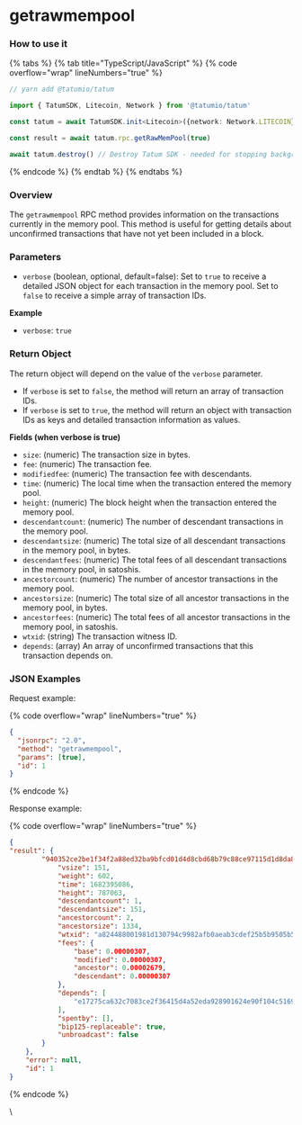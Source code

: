 # getrawmempool

### How to use it

{% tabs %}
{% tab title="TypeScript/JavaScript" %}
{% code overflow="wrap" lineNumbers="true" %}
```typescript
// yarn add @tatumio/tatum

import { TatumSDK, Litecoin, Network } from '@tatumio/tatum'

const tatum = await TatumSDK.init<Litecoin>({network: Network.LITECOIN})

const result = await tatum.rpc.getRawMemPool(true)

await tatum.destroy() // Destroy Tatum SDK - needed for stopping background jobs
```
{% endcode %}
{% endtab %}
{% endtabs %}

### Overview

The `getrawmempool` RPC method provides information on the transactions currently in the memory pool. This method is useful for getting details about unconfirmed transactions that have not yet been included in a block.

### Parameters

* `verbose` (boolean, optional, default=false): Set to `true` to receive a detailed JSON object for each transaction in the memory pool. Set to `false` to receive a simple array of transaction IDs.

**Example**

* `verbose`: `true`

### Return Object

The return object will depend on the value of the `verbose` parameter.

* If `verbose` is set to `false`, the method will return an array of transaction IDs.
* If `verbose` is set to `true`, the method will return an object with transaction IDs as keys and detailed transaction information as values.

**Fields (when verbose is true)**

* `size`: (numeric) The transaction size in bytes.
* `fee`: (numeric) The transaction fee.
* `modifiedfee`: (numeric) The transaction fee with descendants.
* `time`: (numeric) The local time when the transaction entered the memory pool.
* `height`: (numeric) The block height when the transaction entered the memory pool.
* `descendantcount`: (numeric) The number of descendant transactions in the memory pool.
* `descendantsize`: (numeric) The total size of all descendant transactions in the memory pool, in bytes.
* `descendantfees`: (numeric) The total fees of all descendant transactions in the memory pool, in satoshis.
* `ancestorcount`: (numeric) The number of ancestor transactions in the memory pool.
* `ancestorsize`: (numeric) The total size of all ancestor transactions in the memory pool, in bytes.
* `ancestorfees`: (numeric) The total fees of all ancestor transactions in the memory pool, in satoshis.
* `wtxid`: (string) The transaction witness ID.
* `depends`: (array) An array of unconfirmed transactions that this transaction depends on.

### JSON Examples

Request example:

{% code overflow="wrap" lineNumbers="true" %}
```json
{
  "jsonrpc": "2.0",
  "method": "getrawmempool",
  "params": [true],
  "id": 1
}
```
{% endcode %}

Response example:

{% code overflow="wrap" lineNumbers="true" %}
```json
{
"result": {
        "940352ce2be1f34f2a88ed32ba9bfcd01d4d8cbd68b79c88ce97115d1d8da8ce": {
            "vsize": 151,
            "weight": 602,
            "time": 1682395086,
            "height": 787063,
            "descendantcount": 1,
            "descendantsize": 151,
            "ancestorcount": 2,
            "ancestorsize": 1334,
            "wtxid": "a824488001981d130794c9982afb0aeab3cdef25b5b9505b50ded0724308e976",
            "fees": {
                "base": 0.00000307,
                "modified": 0.00000307,
                "ancestor": 0.00002679,
                "descendant": 0.00000307
            },
            "depends": [
                "e17275ca632c7083ce2f36415d4a52eda928901624e90f104c51696bc3338379"
            ],
            "spentby": [],
            "bip125-replaceable": true,
            "unbroadcast": false
        }
    },
    "error": null,
    "id": 1
}
```
{% endcode %}

\
